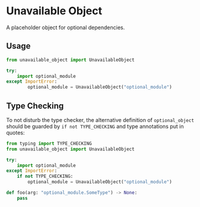 # Unavailable Object

A placeholder object for optional dependencies.

## Usage

```python
from unavailable_object import UnavailableObject

try:
    import optional_module
except ImportError:
        optional_module = UnavailableObject("optional_module")
```

## Type Checking
To not disturb the type checker, the alternative definition of `optional_object` should be guarded by `if not TYPE_CHECKING`
and type annotations put in quotes:

```python
from typing import TYPE_CHECKING
from unavailable_object import UnavailableObject

try:
    import optional_module
except ImportError:
    if not TYPE_CHECKING:
        optional_module = UnavailableObject("optional_module")

def foo(arg: "optional_module.SomeType") -> None:
    pass
```
